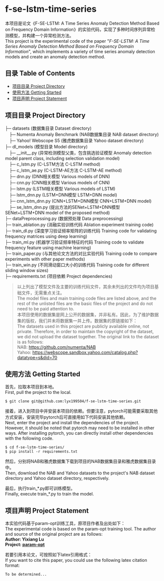 # f-se-lstm-time-series
本项目是论文《F-SE-LSTM: A Time Series Anomaly Detection Method Based on Frequency Domain Information》的实验代码，实现了多种时间序列异常检测模型，并构建一个异常检测方法。<br>
This project is the experimental code of the paper "*F-SE-LSTM: A Time Series Anomaly Detection Method Based on Frequency Domain Information*", which implements a variety of time series anomaly detection models and create an anomaly detection method.

## 目录 Table of Contents

- [项目目录 Project Directory](#project)
- [使用方法 Getting Started](#get-start)
- [项目声明 Project Statement](#statement)

<h2 id="project">项目目录 Project Directory</h2>

├─ datasets (数据集目录 Dataset directory)<br>
&emsp;├─ Numenta Anomaly Benchmark (NAB数据集目录 NAB dataset directory)<br>
&emsp;├─ Yahoo! Webscope S5 (雅虎数据集目录 Yahoo dataset directory)<br>
├─ dl_models (模型目录 Model directory) <br>
&emsp;├─ \_\_init\_\_.py (异常检测模型父类，包含挑选验证模型 Anomaly detection model parent class, including selection validation model)<br>
&emsp;├─ c_lstm.py (C-LSTM方法 C-LSTM method)<br>
&emsp;├─ c_lstm_ae.py (C-LSTM-AE方法 C-LSTM-AE method)<br>
&emsp;├─ dnn.py (DNN相关模型 Various models of DNN)<br>
&emsp;├─ cnn.py (CNN相关模型 Various models of CNN)<br>
&emsp;├─ lstm.py (LSTM相关模型 Various models of LSTM)<br>
&emsp;├─ lstm_dnn.py (LSTM+DNN模型 LSTM+DNN model)<br>
&emsp;├─ cnn_lstm_dnn.py (CNN+LSTM+DNN模型 CNN+LSTM+DNN model)<br>
&emsp;├─ se_lstm_dnn.py (提出方法的SENet+LSTM+DNN模型 SENet+LSTM+DNN model of the proposed method)<br>
├─ dataPreprocessing.py (数据预处理 Data preprocessing)<br>
├─ train_ablation.py (消融实验训练代码 Ablation experiment training code)<br>
├─ train_dl.py (深度学习验证频率矩阵的训练代码 Training code for validating frequency matrices using deep learning)<br>
├─ train_ml.py (机器学习验证频率特征的代码 Training code to validate frequency feature using machine learning)<br>
├─ train_paper.py (与其他论文方法的对比实验代码 Training code to compare experiments with other paper methods)<br>
├─ train_win.py (不同滑动窗口大小的训练代码 Training code for different sliding window sizes)<br>
├─ requirements.txt (项目依赖 Project dependencies)<br>

> 以上列出了模型文件及主要的训练代码文件，其余未列出的文件均为项目基础文件，无需重点关注。<br>
> The model files and main training code files are listed above, and the rest of the unlisted files are the basic files of the project and do not need to be paid attention to.<br>
> 本项目使用的数据集是网上公开的数据集，并非私有。因此，为了维护数据集的版权，我们并未将数据集一并上传。数据集的原链接如下：<br>
> The datasets used in this project are publicly available online, not private. Therefore, in order to maintain the copyright of the dataset, we did not upload the dataset together. The original link to the dataset is as follows:<br>
> NAB: https://github.com/numenta/NAB<br>
> Yahoo: https://webscope.sandbox.yahoo.com/catalog.php?datatype=s&did=70

<h2 id="get-start">使用方法 Getting Started</h2>

首先，拉取本项目到本地。<br>
First, pull the project to the local.

    $ git clone git@github.com:lyx199504/f-se-lstm-time-series.git

接着，进入到项目中并安装本项目的依赖。但要注意，pytorch可能需要采取其他方式安装，安装完毕pytorch后可直接用如下代码安装其他依赖。<br>
Next, enter the project and install the dependencies of the project. However, it should be noted that pytorch may need to be installed in other ways. After installing pytorch, you can directly install other dependencies with the following code.

    $ cd f-se-lstm-time-series/
    $ pip install -r requirements.txt

然后，分别将NAB和雅虎数据集下载到项目的NAB数据集目录和雅虎数据集目录中。<br>
Then, download the NAB and Yahoo datasets to the project's NAB dataset directory and Yahoo dataset directory, respectively.

最后，执行train\_\*.py即可训练模型。<br>
Finally, execute train\_\*.py to train the model.

<h2 id="statement">项目声明 Project Statement</h2>

本实验代码基于param-opt训练工具，原项目作者及出处如下：<br>
The experimental code is based on the param-opt training tool. The author and source of the original project are as follows:<br>
**Author: Yixiang Lu**<br>
**Project: [param-opt](https://github.com/lyx199504/param-opt)**

若要引用本论文，可按照如下latex引用格式：<br>
If you want to cite this paper, you could use the following latex citation format:

    To be determined...

